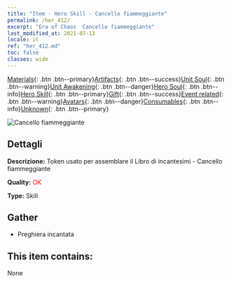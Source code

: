 ```yaml
---
title: "Item - Hero Skill - Cancello fiammeggiante"
permalink: /her_412/
excerpt: "Era of Chaos  Cancello fiammeggiante"
last_modified_at: 2021-07-13
locale: it
ref: "her_412.md"
toc: false
classes: wide
---
```

 [Materials](/ItemsIT/){: .btn .btn--primary}[Artifacts](/ItemsIT/Artifacts/){: .btn .btn--success}[Unit Soul](/ItemsIT/UnitSoul/){: .btn .btn--warning}[Unit Awakening](/ItemsIT/UnitAwakening/){: .btn .btn--danger}[Hero Soul](/ItemsIT/HeroSoul/){: .btn .btn--info}[Hero Skill](/ItemsIT/HeroSkill/){: .btn .btn--primary}[Gift](/ItemsIT/Gift/){: .btn .btn--success}[Event related](/ItemsIT/Events/){: .btn .btn--warning}[Avatars](/ItemsIT/Avatars/){: .btn .btn--danger}[Consumables](/ItemsIT/Consumables/){: .btn .btn--info}[Unknown](/ItemsIT/Unknown/){: .btn .btn--primary}

 ![Cancello fiammeggiante](/images/t/ps_huoyanzhimen.png)

## Dettagli
 **Descrizione:** Token usato per assemblare il Libro di incantesimi - Cancello fiammeggiante

 **Quality:** <span style="color: #FF0000">OK</span>

 **Type:** Skill

## Gather

*    Preghiera incantata 

## This item contains:

  None

